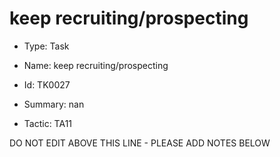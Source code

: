 # keep recruiting/prospecting

* Type: Task

* Name: keep recruiting/prospecting

* Id: TK0027

* Summary: nan

* Tactic: TA11

DO NOT EDIT ABOVE THIS LINE - PLEASE ADD NOTES BELOW
